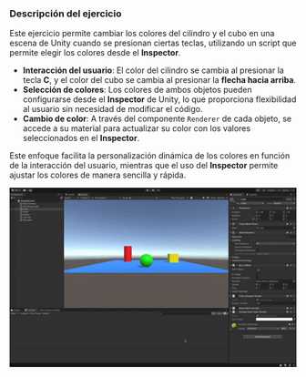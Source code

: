 ### Descripción del ejercicio

Este ejercicio permite cambiar los colores del cilindro y el cubo en una escena de Unity cuando se presionan ciertas teclas, utilizando un script que permite elegir los colores desde el **Inspector**.

- **Interacción del usuario**: El color del cilindro se cambia al presionar la tecla **C**, y el color del cubo se cambia al presionar la **flecha hacia arriba**.
- **Selección de colores**: Los colores de ambos objetos pueden configurarse desde el **Inspector** de Unity, lo que proporciona flexibilidad al usuario sin necesidad de modificar el código.
- **Cambio de color**: A través del componente `Renderer` de cada objeto, se accede a su material para actualizar su color con los valores seleccionados en el **Inspector**.

Este enfoque facilita la personalización dinámica de los colores en función de la interacción del usuario, mientras que el uso del **Inspector** permite ajustar los colores de manera sencilla y rápida.

![Ejemplo del script ChangeColorKeys](ChangeColorKeys.gif)
